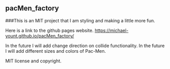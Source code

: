 ## pacMen_factory

###This is an MIT project that I am styling and making a little more fun. 

Here is a link to the github pages website. https://michael-yount.github.io/pacMen_factory/

In the future I will add change direction on collide functionality.
In the future I will add different sizes and colors of Pac-Men.

MIT license and copyright.
